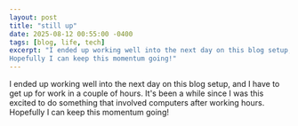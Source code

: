 ```yaml
---
layout: post
title: "still up"
date: 2025-08-12 00:55:00 -0400
tags: [blog, life, tech]
excerpt: "I ended up working well into the next day on this blog setup, and I have to get up for work in a couple of hours. It's been a while since I was this excited to do something that involved computers after working hours.
Hopefully I can keep this momentum going!"
---
```


I ended up working well into the next day on this blog setup, and I have to get up for work in a couple of hours. It's been a while since I was this excited to do something that involved computers after working hours.
Hopefully I can keep this momentum going!